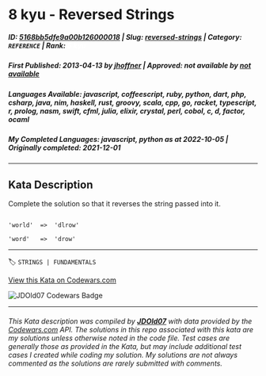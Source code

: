 # 8 kyu - Reversed Strings

##### **ID**: [5168bb5dfe9a00b126000018](https://www.codewars.com/kata/5168bb5dfe9a00b126000018) | **Slug**: [reversed-strings](https://www.codewars.com/kata/5168bb5dfe9a00b126000018) | **Category**: `REFERENCE` | **Rank**: <span style="color:white">8 kyu</span>

##### **First Published**: 2013-04-13 ***by*** [jhoffner](https://www.codewars.com/users/jhoffner) | **Approved**: *not available* ***by*** [*not available*](*https://www.codewars.com*)

##### **Languages Available**: javascript, coffeescript, ruby, python, dart, php, csharp, java, nim, haskell, rust, groovy, scala, cpp, go, racket, typescript, r, prolog, nasm, swift, cfml, julia, elixir, crystal, perl, cobol, c, d, factor, ocaml

##### **My Completed Languages**: javascript, python ***as at*** 2022-10-05 | **Originally completed**: 2021-12-01

---

## Kata Description


Complete the solution so that it reverses the string passed into it. 



```

'world'  =>  'dlrow'

'word'   =>  'drow'

```

---


🏷 `STRINGS | FUNDAMENTALS`


[View this Kata on Codewars.com](https://www.codewars.com/kata/5168bb5dfe9a00b126000018)

![](https://www.codewars.com/users/jdold07/badges/large "JDOld07 Codewars Badge")

---

###### *This Kata description was compiled by [**JDOld07**](https://tpstech.dev) with data provided by the [Codewars.com](https://www.codewars.com) API.  The solutions in this repo associated with this kata are my solutions unless otherwise noted in the code file.  Test cases are generally those as provided in the Kata, but may include additional test cases I created while coding my solution.  My solutions are not always commented as the solutions are rarely submitted with comments.*
